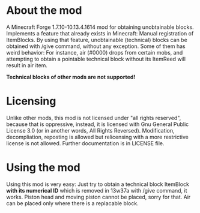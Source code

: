 # About the mod
A Minecraft Forge 1.7.10-10.13.4.1614 mod for obtaining unobtainable blocks. Implements a feature that already exists in Minecraft: Manual registration of ItemBlocks.
By using that feature, unobtainable (technical) blocks can be obtained with /give command, without any exception. Some of them has weird behavior: For instance, 
air (#0000) drops from certain mobs, and attempting to obtain a pointable technical block without its ItemReed will result in air item. 

**Technical blocks of other mods are not supported!**

# Licensing
Unlike other mods, this mod is not licensed under "all rights reserved", because that is oppressive, instead, it is licensed with Gnu General Public License 3.0 (or 
in another words, All Rights Reversed). Modification, decompliation, reposting is allowed but relicensing with a more restrictive license is not allowed. Further 
documentation is in LICENSE file.

# Using the mod
Using this mod is very easy: Just try to obtain a technical block ItemBlock **with its numerical ID** which is removed in 13w37a with /give command, it works. Piston head and moving piston cannot be placed, sorry for that. Air can be placed only where there is a replacable block. 

